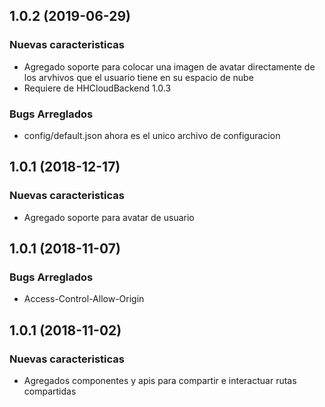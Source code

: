 
## 1.0.2 (2019-06-29)

### Nuevas caracteristicas
* Agregado soporte para colocar una imagen de avatar directamente de los arvhivos que el usuario tiene en su espacio de nube
* Requiere de HHCloudBackend 1.0.3

### Bugs Arreglados
* config/default.json ahora es el unico archivo de configuracion


## 1.0.1 (2018-12-17)

### Nuevas caracteristicas
* Agregado soporte para avatar de usuario


## 1.0.1 (2018-11-07)

### Bugs Arreglados
* Access-Control-Allow-Origin

## 1.0.1 (2018-11-02)

### Nuevas caracteristicas
* Agregados componentes y apis para compartir e interactuar rutas compartidas